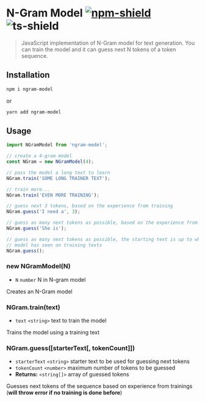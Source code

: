 # N-Gram Model [![npm-shield]][npm] ![ts-shield]
> JavaScript implementation of N-Gram model for text generation. You can train the model and it can guess next N tokens of a token sequence.

## Installation

```bash
npm i ngram-model
```
or
```bash
yarn add ngram-model
```

## Usage

```ts
import NGramModel from 'ngram-model';

// create a 4-gram model
const NGram = new NGramModel(4);

// pass the model a long text to learn
NGram.train('SOME LONG TRAINER TEXT');

// train more...
NGram.train('EVEN MORE TRAINING');

// guess next 3 tokens, based on the experience from training
NGram.guess('I need a', 3);

// guess as many next tokens as possible, based on the experience from training
NGram.guess('She is');

// guess as many next tokens as possible, the starting text is up to what the 
// model has seen on training texts
NGram.guess();
```

### new NGramModel(N)
- `N` `number` N in N-gram model

Creates an N-Gram model

### NGram.train(text)
- `text` `<string>` text to train the model

Trains the model using a training text


### NGram.guess([starterText[, tokenCount]])
- `starterText` `<string>` starter text to be used for guessing next tokens
- `tokenCount` `<number>` maximum number of tokens to be guessed
- **Returns:** `<string[]>` array of guessed tokens

Guesses next tokens of the sequence based on experience from trainings (**will throw error if no training is done before**)


[npm]: https://www.npmjs.com/package/ngram-model
[npm-shield]: https://img.shields.io/badge/npm-1.0.1-green?style=flat-square
[ts-shield]: https://img.shields.io/badge/TypeScript-blue?style=flat-square
